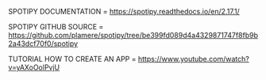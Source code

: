 SPOTIPY DOCUMENTATION = https://spotipy.readthedocs.io/en/2.17.1/

SPOTIPY GITHUB SOURCE = https://github.com/plamere/spotipy/tree/be399fd089d4a4329871747f8fb9b2a43dcf70f0/spotipy

TUTORIAL HOW TO CREATE AN APP = https://www.youtube.com/watch?v=yAXoOolPvjU
